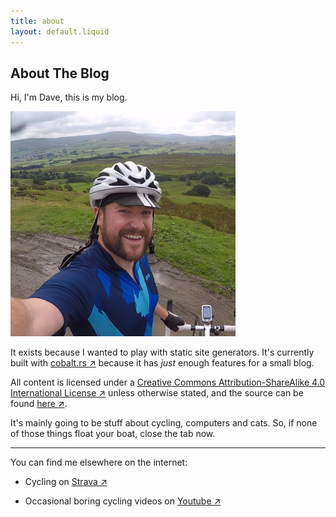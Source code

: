 ```yaml
---
title: about
layout: default.liquid
---
```


## About The Blog

Hi, I'm Dave, this is my blog.

<img class="img_round" src="/assets/img/about.png">

It exists because I wanted to play with static site generators. It's currently built with [cobalt.rs ↗](https://cobalt-org.github.io/) because it has *just* enough features for a small blog.

All content is licensed under a [Creative Commons Attribution-ShareAlike 4.0 International License ↗](https://creativecommons.org/licenses/by-sa/4.0/) unless otherwise stated, and the source can be found [here ↗](https://github.com/ninjaguardsheep/itsdave).

It's mainly going to be stuff about cycling, computers and cats. So, if none of those things float your boat, close the tab now.

---

You can find me elsewhere on the internet:

+ Cycling on [Strava ↗](https://www.strava.com/athletes/6001450)

+ Occasional boring cycling videos on [Youtube ↗](https://www.youtube.com/channel/UCIBF_vjZRcAmMdVKIFFIXDg)
